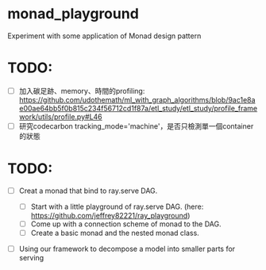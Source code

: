 # monad_playground

Experiment with some application of Monad design pattern

# TODO:
- [ ] 加入碳足跡、memory、時間的profiling: https://github.com/udothemath/ml_with_graph_algorithms/blob/9ac1e8ae00ae64bb5f0b815c234f56712cd1f87a/etl_study/etl_study/profile_framework/utils/profile.py#L46
- [ ] 研究codecarbon tracking_mode='machine'，是否只檢測單一個container的狀態

# TODO:
- [ ] Creat a monad that bind to ray.serve DAG.
    - [ ] Start with a little playground of ray.serve DAG. (here: https://github.com/jeffrey82221/ray_playground) 
    - [ ] Come up with a connection scheme of monad to the DAG.
    - [ ] Create a basic monad and the nested monad class.
- [ ] Using our framework to decompose a model into smaller parts for serving 

